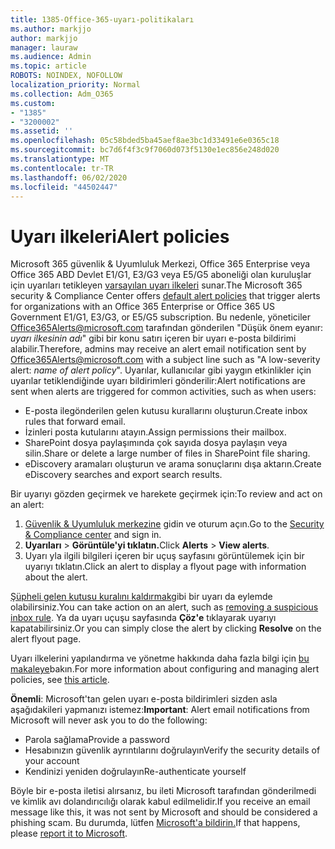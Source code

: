 ```yaml
---
title: 1385-Office-365-uyarı-politikaları
ms.author: markjjo
author: markjjo
manager: lauraw
ms.audience: Admin
ms.topic: article
ROBOTS: NOINDEX, NOFOLLOW
localization_priority: Normal
ms.collection: Adm_O365
ms.custom:
- "1385"
- "3200002"
ms.assetid: ''
ms.openlocfilehash: 05c58bded5ba45aef8ae3bc1d33491e6e0365c18
ms.sourcegitcommit: bc7d6f4f3c9f7060d073f5130e1ec856e248d020
ms.translationtype: MT
ms.contentlocale: tr-TR
ms.lasthandoff: 06/02/2020
ms.locfileid: "44502447"
---
```

# <a name="alert-policies"></a><span data-ttu-id="dcc62-102">Uyarı ilkeleri</span><span class="sxs-lookup"><span data-stu-id="dcc62-102">Alert policies</span></span>

<span data-ttu-id="dcc62-103">Microsoft 365 güvenlik & Uyumluluk Merkezi, Office 365 Enterprise veya Office 365 ABD Devlet E1/G1, E3/G3 veya E5/G5 aboneliği olan kuruluşlar için uyarıları tetikleyen [varsayılan uyarı ilkeleri](https://docs.microsoft.com/microsoft-365/compliance/alert-policies#default-alert-policies) sunar.</span><span class="sxs-lookup"><span data-stu-id="dcc62-103">The Microsoft 365 security & Compliance Center offers [default alert policies](https://docs.microsoft.com/microsoft-365/compliance/alert-policies#default-alert-policies) that trigger alerts for organizations with an Office 365 Enterprise or Office 365 US Government E1/G1, E3/G3, or E5/G5 subscription.</span></span> <span data-ttu-id="dcc62-104">Bu nedenle, yöneticiler Office365Alerts@microsoft.com tarafından gönderilen "Düşük önem eyanır: *uyarı ilkesinin adı*" gibi bir konu satırı içeren bir uyarı e-posta bildirimi alabilir.</span><span class="sxs-lookup"><span data-stu-id="dcc62-104">Therefore, admins may receive an alert email notification sent by Office365Alerts@microsoft.com with a subject line such as "A low-severity alert: *name of alert policy*".</span></span> <span data-ttu-id="dcc62-105">Uyarılar, kullanıcılar gibi yaygın etkinlikler için uyarılar tetiklendiğinde uyarı bildirimleri gönderilir:</span><span class="sxs-lookup"><span data-stu-id="dcc62-105">Alert notifications are sent when alerts are triggered for common activities, such as when users:</span></span>

- <span data-ttu-id="dcc62-106">E-posta ilegönderilen gelen kutusu kurallarını oluşturun.</span><span class="sxs-lookup"><span data-stu-id="dcc62-106">Create inbox rules that forward email.</span></span>
- <span data-ttu-id="dcc62-107">İzinleri posta kutularını atayın.</span><span class="sxs-lookup"><span data-stu-id="dcc62-107">Assign permissions their mailbox.</span></span>
- <span data-ttu-id="dcc62-108">SharePoint dosya paylaşımında çok sayıda dosya paylaşın veya silin.</span><span class="sxs-lookup"><span data-stu-id="dcc62-108">Share or delete a large number of files in SharePoint file sharing.</span></span>
- <span data-ttu-id="dcc62-109">eDiscovery aramaları oluşturun ve arama sonuçlarını dışa aktarın.</span><span class="sxs-lookup"><span data-stu-id="dcc62-109">Create eDiscovery searches and export search results.</span></span>

<span data-ttu-id="dcc62-110">Bir uyarıyı gözden geçirmek ve harekete geçirmek için:</span><span class="sxs-lookup"><span data-stu-id="dcc62-110">To review and act on an alert:</span></span>

1. <span data-ttu-id="dcc62-111">[Güvenlik & Uyumluluk merkezine](https://protection.office.com) gidin ve oturum açın.</span><span class="sxs-lookup"><span data-stu-id="dcc62-111">Go to the [Security & Compliance center](https://protection.office.com) and sign in.</span></span>
2. <span data-ttu-id="dcc62-112">**Uyarıları**  >  **Görüntüle'yi tıklatın.**</span><span class="sxs-lookup"><span data-stu-id="dcc62-112">Click **Alerts** > **View alerts**.</span></span>
3. <span data-ttu-id="dcc62-113">Uyarı yla ilgili bilgileri içeren bir uçuş sayfasını görüntülemek için bir uyarıyı tıklatın.</span><span class="sxs-lookup"><span data-stu-id="dcc62-113">Click an alert to display a flyout page with information about the alert.</span></span>

<span data-ttu-id="dcc62-114">[Şüpheli gelen kutusu kuralını kaldırmak](https://docs.microsoft.com/microsoft-365/security/office-365-security/responding-to-a-compromised-email-account)gibi bir uyarı da eylemde olabilirsiniz.</span><span class="sxs-lookup"><span data-stu-id="dcc62-114">You can take action on an alert, such as [removing a suspicious inbox rule](https://docs.microsoft.com/microsoft-365/security/office-365-security/responding-to-a-compromised-email-account).</span></span> <span data-ttu-id="dcc62-115">Ya da uyarı uçuşu sayfasında **Çöz'e** tıklayarak uyarıyı kapatabilirsiniz.</span><span class="sxs-lookup"><span data-stu-id="dcc62-115">Or you can simply close the alert by clicking **Resolve** on the alert flyout page.</span></span>

<span data-ttu-id="dcc62-116">Uyarı ilkelerini yapılandırma ve yönetme hakkında daha fazla bilgi için [bu makaleye](https://docs.microsoft.com/microsoft-365/compliance/alert-policies)bakın.</span><span class="sxs-lookup"><span data-stu-id="dcc62-116">For more information about configuring and managing alert policies, see  [this article](https://docs.microsoft.com/microsoft-365/compliance/alert-policies).</span></span>

<span data-ttu-id="dcc62-117">**Önemli**: Microsoft'tan gelen uyarı e-posta bildirimleri sizden asla aşağıdakileri yapmanızı istemez:</span><span class="sxs-lookup"><span data-stu-id="dcc62-117">**Important**: Alert email notifications from Microsoft will never ask you to do the following:</span></span>

- <span data-ttu-id="dcc62-118">Parola sağlama</span><span class="sxs-lookup"><span data-stu-id="dcc62-118">Provide a password</span></span>
- <span data-ttu-id="dcc62-119">Hesabınızın güvenlik ayrıntılarını doğrulayın</span><span class="sxs-lookup"><span data-stu-id="dcc62-119">Verify the security details of your account</span></span>
- <span data-ttu-id="dcc62-120">Kendinizi yeniden doğrulayın</span><span class="sxs-lookup"><span data-stu-id="dcc62-120">Re-authenticate yourself</span></span>

<span data-ttu-id="dcc62-121">Böyle bir e-posta iletisi alırsanız, bu ileti Microsoft tarafından gönderilmedi ve kimlik avı dolandırıcılığı olarak kabul edilmelidir.</span><span class="sxs-lookup"><span data-stu-id="dcc62-121">If you receive an email message like this, it was not sent by Microsoft and should be considered a phishing scam.</span></span> <span data-ttu-id="dcc62-122">Bu durumda, lütfen [Microsoft'a bildirin.](https://docs.microsoft.com/microsoft-365/security/office-365-security/report-junk-email-and-phishing-scams-in-outlook-on-the-web-eop)</span><span class="sxs-lookup"><span data-stu-id="dcc62-122">If that happens, please [report it to Microsoft](https://docs.microsoft.com/microsoft-365/security/office-365-security/report-junk-email-and-phishing-scams-in-outlook-on-the-web-eop).</span></span>